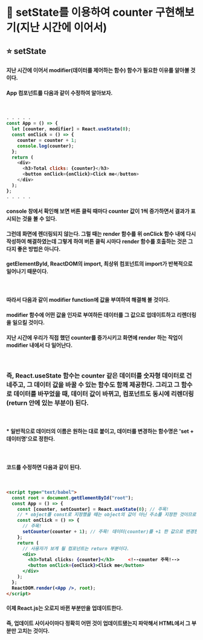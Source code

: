 <h1>📌 setState를 이용하여 counter 구현해보기(지난 시간에 이어서)</h1>

<h2><b>⭐ setState<b></h2>
<h4>지난 시간에 이어서 modifier(데이터를 제어하는 함수) 함수가 필요한 이유를 알아볼 것이다.</h4>
<h4>App 컴포넌트를 다음과 같이 수정하여 알아보자.</h4>
<br>

```js
. . . . .
const App = () => {
  let [counter, modifier] = React.useState(0);
  const onClick = () => {
    counter = counter + 1;
    console.log(counter);
  };
  return (
    <div>
      <h3>Total clicks: {counter}</h3>
      <button onClick={onClick}>Click me</button>
    </div>
  );
};
. . . . .
```

<h4>console 창에서 확인해 보면 버튼 클릭 때마다 counter 값이 1씩 증가하면서 결과가 표시되는 것을 볼 수 있다.</h4>
<h4>그런데 화면에 렌더링되지 않는다. 그럴 때는 render 함수를 위 onClick 함수 내에 다시 작성하여 해결하였는데 그렇게 하여 버튼 클릭 시마다 render 함수를 호출하는 것은 그다지 좋은 방법은 아니다.</h4>
<h4>getElementById, ReactDOM의 import, 최상위 컴포넌트의 import가 반복적으로 일어나기 때문이다.</h4>
<br>
<h4>따라서 다음과 같이 modifier function에 값을 부여하여 해결해 볼 것이다.</h4>
<h4><b>modifier 함수에 어떤 값을 인자로 부여하든 데이터를 그 값으로 업데이트하고 리렌더링을 일으킬 것이다.</b></h4>
<h4>지난 시간에 우리가 직접 했던 counter를 증가시키고 화면에 render 하는 작업이 modifier 내에서 다 일어난다.</h4>
<br>

<h3><b>즉, React.useState 함수는 counter 같은 데이터를 숫자형 데이터로 건네주고, 그 데이터 값을 바꿀 수 있는 함수도 함께 제공한다. 그리고 그 함수로 데이터를 바꾸었을 때, 데이터 값이 바뀌고, 컴포넌트도 동시에 리렌더링 (return 안에 있는 부분이) 된다.</b></h3>
<br>

<h4>* 일반적으로 데이터의 이름은 원하는 대로 붙이고, 데이터를 변경하는 함수명은 'set + 데이터명'으로 정한다.</h4>
<br>

<h4>코드를 수정하면 다음과 같이 된다.</h4>
<br>

```html
<script type="text/babel">
  const root = document.getElementById("root");
  const App = () => {
    const [counter, setCounter] = React.useState(0); // 주목!
    // * object를 const로 지정했을 때는 object의 값이 아닌 주소를 지정한 것이므로 그 형태 안의 값은 바뀌는 것이 가능함. (배열은 곧 객체이므로)
    const onClick = () => {
      // 주목!
      setCounter(counter + 1); // 주목! 데이터(counter)를 +1 한 값으로 변경한다.
    };
    return (
      // 사용자가 보게 될 컴포넌트는 return 부분이다.
      <div>
        <h3>Total clicks: {counter}</h3>     <!--counter 주목!-->
        <button onClick={onClick}>Click me</button>
      </div>
    );
  };
  ReactDOM.render(<App />, root);
</script>
```

<h4>이제 React.js는 오로지 바뀐 부분만을 업데이트한다.</h4>
<h4>즉, 업데이트 사이사이마다 정확히 어떤 것이 업데이트됐는지 파악해서 HTML에서 그 부분만 고치는 것이다.</h4>
